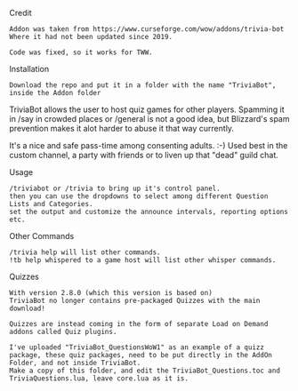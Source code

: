 Credit

    Addon was taken from https://www.curseforge.com/wow/addons/trivia-bot
    Where it had not been updated since 2019. 

    Code was fixed, so it works for TWW.

Installation

    Download the repo and put it in a folder with the name "TriviaBot", inside the Addon folder

TriviaBot allows the user to host quiz games for other players.
Spamming it in /say in crowded places or /general is not a good idea,
but Blizzard's spam prevention makes it alot harder to abuse it that way currently.

It's a nice and safe pass-time among consenting adults. :-)
Used best in the custom channel, a party with friends or to liven up that "dead" guild chat.


Usage

    /triviabot or /trivia to bring up it's control panel.
    then you can use the dropdowns to select among different Question Lists and Categories.
    set the output and customize the announce intervals, reporting options etc.

Other Commands

    /trivia help will list other commands.
    !tb help whispered to a game host will list other whisper commands.

Quizzes

    With version 2.8.0 (which this version is based on)
    TriviaBot no longer contains pre-packaged Quizzes with the main download!

    Quizzes are instead coming in the form of separate Load on Demand addons called Quiz plugins.

    I've uploaded "TriviaBot_QuestionsWoW1" as an example of a quizz package, these quiz packages, need to be put directly in the AddOn Folder, and not inside TriviaBot.
    Make a copy of this folder, and edit the TriviaBot_Questions.toc and TriviaQuestions.lua, leave core.lua as it is.
